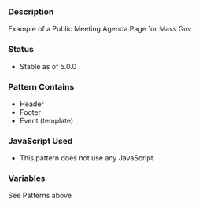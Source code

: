 ### Description
Example of a Public Meeting Agenda Page for Mass Gov

### Status
* Stable as of 5.0.0

### Pattern Contains
* Header
* Footer
* Event (template)

### JavaScript Used
* This pattern does not use any JavaScript

### Variables
See Patterns above
